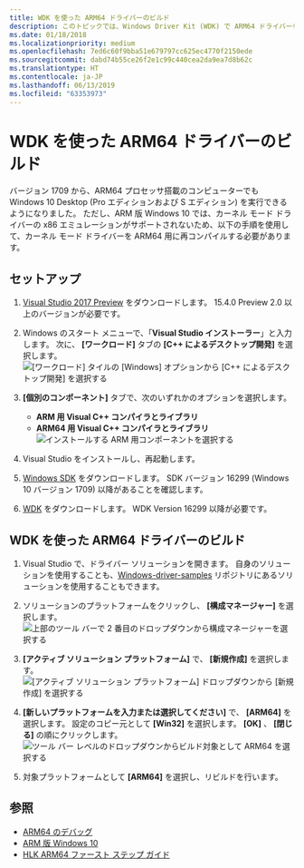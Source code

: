 ```yaml
---
title: WDK を使った ARM64 ドライバーのビルド
description: このトピックでは、Windows Driver Kit (WDK) で ARM64 ドライバーをビルドする方法について説明します。
ms.date: 01/18/2018
ms.localizationpriority: medium
ms.openlocfilehash: 7ed6c60f9bba51e679797cc625ec4770f2150ede
ms.sourcegitcommit: dabd74b55ce26f2e1c99c440cea2da9ea7d8b62c
ms.translationtype: HT
ms.contentlocale: ja-JP
ms.lasthandoff: 06/13/2019
ms.locfileid: "63353973"
---
```

# <a name="building-arm64-drivers-with-the-wdk"></a>WDK を使った ARM64 ドライバーのビルド

バージョン 1709 から、ARM64 プロセッサ搭載のコンピューターでも Windows 10 Desktop (Pro エディションおよび S エディション) を実行できるようになりました。  ただし、ARM 版 Windows 10 では、カーネル モード ドライバーの x86 エミュレーションがサポートされないため、以下の手順を使用して、カーネル モード ドライバーを ARM64 用に再コンパイルする必要があります。

## <a name="setup"></a>セットアップ

1. [Visual Studio 2017 Preview](https://www.visualstudio.com/vs/preview/) をダウンロードします。  15\.4.0 Preview 2.0 以上のバージョンが必要です。
2. Windows のスタート メニューで、「**Visual Studio インストーラー**」と入力します。  次に、 **[ワークロード]** タブの **[C++ によるデスクトップ開発]** を選択します。  
![[ワークロード] タイルの [Windows] オプションから [C++ によるデスクトップ開発] を選択する](images/VS-workloads.png)

2. **[個別のコンポーネント]** タブで、次のいずれかのオプションを選択します。
    *  **ARM 用 Visual C++ コンパイラとライブラリ**
    *  **ARM64 用 Visual C++ コンパイラとライブラリ**  
![インストールする ARM 用コンポーネントを選択する](images/VS-individual-components.png)

3.  Visual Studio をインストールし、再起動します。
4.  [Windows SDK](https://developer.microsoft.com/windows/downloads/windows-10-sdk) をダウンロードします。  SDK バージョン 16299 (Windows 10 バージョン 1709) 以降があることを確認します。
5.  [WDK](../download-the-wdk.md) をダウンロードします。  WDK Version 16299 以降が必要です。

## <a name="building-an-arm64-driver-with-the-wdk"></a>WDK を使った ARM64 ドライバーのビルド

1.  Visual Studio で、ドライバー ソリューションを開きます。  自身のソリューションを使用することも、[Windows-driver-samples](https://github.com/Microsoft/Windows-driver-samples) リポジトリにあるソリューションを使用することもできます。
2.  ソリューションのプラットフォームをクリックし、 **[構成マネージャー]** を選択します。  
![上部のツール バーで 2 番目のドロップダウンから構成マネージャーを選択する](images/VS-config-mgr.png)
  
3.  **[アクティブ ソリューション プラットフォーム]** で、 **[新規作成]** を選択します。  
![[アクティブ ソリューション プラットフォーム] ドロップダウンから [新規作成] を選択する](images/VS-active-solution-platform.png)

4.  **[新しいプラットフォームを入力または選択してください]** で、 **[ARM64]** を選択します。  設定のコピー元として **[Win32]** を選択します。  **[OK]** 、 **[閉じる]** の順にクリックします。  
![ツール バー レベルのドロップダウンからビルド対象として ARM64 を選択する](images/VS-build-ARM64.png)

5.  対象プラットフォームとして **[ARM64]** を選択し、リビルドを行います。

## <a name="see-also"></a>参照

* [ARM64 のデバッグ](../debugger/debugging-arm64.md)
* [ARM 版 Windows 10](https://docs.microsoft.com/windows/uwp/porting/apps-on-arm)
* [HLK ARM64 ファースト ステップ ガイド](https://docs.microsoft.com/windows-hardware/test/hlk/getstarted/hlk-arm64-getting-started-guide)
